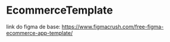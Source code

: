 # EcommerceTemplate

link do figma de base: https://www.figmacrush.com/free-figma-ecommerce-app-template/
